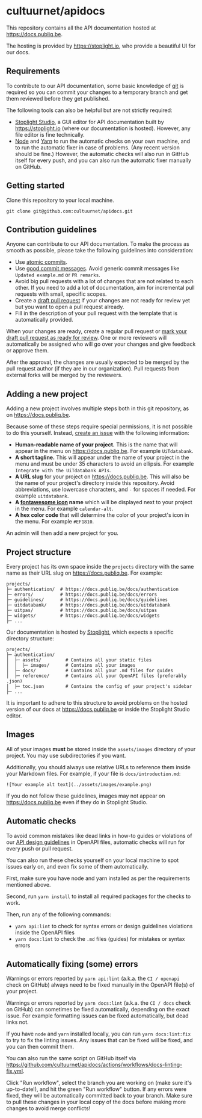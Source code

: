 # cultuurnet/apidocs

This repository contains all the API documentation hosted at https://docs.publiq.be.

The hosting is provided by https://stoplight.io, who provide a beautiful UI for our docs.

## Requirements

To contribute to our API documentation, some basic knowledge of [git](https://git-scm.com/) is required so you can commit your changes to a temporary branch and get them reviewed before they get published.

The following tools can also be helpful but are not strictly required:

- [Stoplight Studio](https://stoplight.io/studio/), a GUI editor for API documentation built by https://stoplight.io (where our documentation is hosted). However, any file editor is fine technically.
- [Node](https://nodejs.org/en/) and [Yarn](https://yarnpkg.com/getting-started/install) to run the automatic checks on your own machine, and to run the automatic fixer in case of problems. (Any recent version should be fine.) However, the automatic checks will also run in GitHub itself for every push, and you can also run the automatic fixer manually on GitHub.

## Getting started

Clone this repository to your local machine.
```
git clone git@github.com:cultuurnet/apidocs.git
```

## Contribution guidelines

Anyone can contribute to our API documentation. To make the process as smooth as possible, please take the following guidelines into consideration:

*   Use [atomic commits](https://curiousprogrammer.dev/blog/why-i-create-atomic-commits-in-git/).
*   Use [good commit messages](https://cbea.ms/git-commit/). Avoid generic commit messages like `Updated example.md` or `PR remarks`.
*   Avoid big pull requests with a lot of changes that are not related to each other. If you need to add a lot of documentation, aim for incremental pull requests with small, specific scopes.
*   Create a [draft pull request](https://docs.github.com/en/pull-requests/collaborating-with-pull-requests/proposing-changes-to-your-work-with-pull-requests/about-pull-requests#draft-pull-requests) if your changes are not ready for review yet but you want to open a pull request already.
*   Fill in the description of your pull request with the template that is automatically provided.

When your changes are ready, create a regular pull request or [mark your draft pull request as ready for review](https://docs.github.com/en/pull-requests/collaborating-with-pull-requests/proposing-changes-to-your-work-with-pull-requests/changing-the-stage-of-a-pull-request#marking-a-pull-request-as-ready-for-review). One or more reviewers will automatically be assigned who will go over your changes and give feedback or approve them.

After the approval, the changes are usually expected to be merged by the pull request author (if they are in our organization). Pull requests from external forks will be merged by the reviewers.

## Adding a new project

Adding a new project involves multiple steps both in this git repository, as on https://docs.publiq.be.

Because some of these steps require special permissions, it is not possible to do this yourself. Instead, [create an issue](https://github.com/cultuurnet/apidocs/issues) with the following information:

*   **Human-readable name of your project.** This is the name that will appear in the menu on https://docs.publiq.be. For example `UiTdatabank`.
*   **A short tagline.** This will appear under the name of your project in the menu and must be under 35 characters to avoid an ellipsis. For example `Integrate with the UiTdatabank APIs`.
*   **A URL slug** for your project on https://docs.publiq.be. This will also be the name of your project's directory inside this repository. Avoid abbreviations, use lowercase characters, and `-` for spaces if needed. For example `uitdatabank`.
*   **A [fontawesome icon](https://fontawesome.com/icons) name** which will be displayed next to your project in the menu. For example `calendar-alt`.
*   **A hex color code** that will determine the color of your project's icon in the menu. For example `#EF1810`.

An admin will then add a new project for you.

## Project structure

Every project has its own space inside the `projects` directory with the same name as their URL slug on https://docs.publiq.be. For example:

```
projects/
├─ authentication/  # https://docs.publiq.be/docs/authentication
├─ errors/          # https://docs.publiq.be/docs/errors
├─ guidelines/      # https://docs.publiq.be/docs/guidelines
├─ uitdatabank/     # https://docs.publiq.be/docs/uitdatabank
├─ uitpas/          # https://docs.publiq.be/docs/uitpas
├─ widgets/         # https://docs.publiq.be/docs/widgets
├─ ...
```

Our documentation is hosted by [Stoplight](https://stoplight.io), which expects a specific directory structure:

```
projects/
├─ authentication/
│  ├─ assets/         # Contains all your static files
│  │  ├─ images/      # Contains all your images
│  ├─ docs/           # Contains all your .md files for guides
│  ├─ reference/      # Contains all your OpenAPI files (preferably .json)
│  ├─ toc.json        # Contains the config of your project's sidebar
├─ ...
```

It is important to adhere to this structure to avoid problems on the hosted version of our docs at https://docs.publiq.be or inside the Stoplight Studio editor.

## Images

All of your images **must** be stored inside the `assets/images` directory of your project. You may use subdirectories if you want.

Additionally, you should always use relative URLs to reference them inside your Markdown files. For example, if your file is `docs/introduction.md`:
```
![Your example alt text](../assets/images/example.png)
```

If you do not follow these guidelines, images may not appear on https://docs.publiq.be even if they do in Stoplight Studio.

## Automatic checks

To avoid common mistakes like dead links in how-to guides or violations of our [API design guidelines](https://docs.publiq.be/docs/guidelines) in OpenAPI files, automatic checks will run for every push or pull request.

You can also run these checks yourself on your local machine to spot issues early on, and even fix some of them automatically.

First, make sure you have node and yarn installed as per the requirements mentioned above.

Second, run `yarn install` to install all required packages for the checks to work.

Then, run any of the following commands:

*   `yarn api:lint` to check for syntax errors or design guidelines violations inside the OpenAPI files
*   `yarn docs:lint` to check the `.md` files (guides) for mistakes or syntax errors

## Automatically fixing (some) errors

Warnings or errors reported by `yarn api:lint` (a.k.a. the `CI / openapi` check on GitHub) always need to be fixed manually in the OpenAPI file(s) of your project.

Warnings or errors reported by `yarn docs:lint` (a.k.a. the `CI / docs` check on GitHub) can sometimes be fixed automatically, depending on the exact issue. For example formatting issues can be fixed automatically, but dead links not.

If you have `node` and `yarn` installed locally, you can run `yarn docs:lint:fix` to try to fix the linting issues. Any issues that can be fixed will be fixed, and you can then commit them.

You can also run the same script on GitHub itself via https://github.com/cultuurnet/apidocs/actions/workflows/docs-linting-fix.yml. 

Click "Run workflow", select the branch you are working on (make sure it's up-to-date!), and hit the green "Run workflow" button. If any errors were fixed, they will be automatically committed back to your branch. Make sure to pull these changes in your local copy of the docs before making more changes to avoid merge conflicts!
